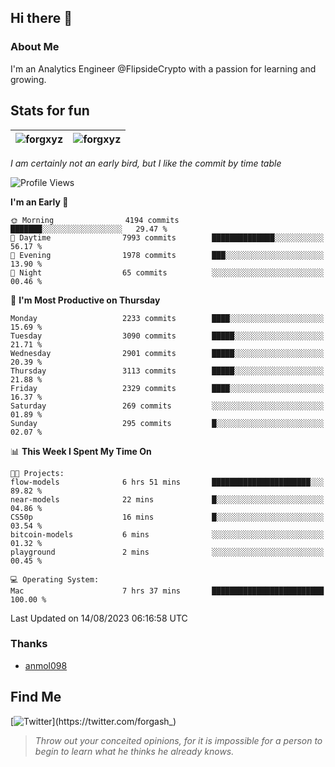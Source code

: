 ## Hi there 👋

### About Me

I'm an Analytics Engineer @FlipsideCrypto with a passion for learning and growing.
  
## Stats for fun

| <img align="center" src="https://github-readme-streak-stats.herokuapp.com/?user=forgxyz&theme=tokyonight" alt="forgxyz" /> | <img align="center" src="https://github-readme-stats.vercel.app/api?username=forgxyz&theme=tokyonight&show_icons=true" alt="forgxyz" /> |
| ------------- |------------- |

*I am certainly not an early bird, but I like the commit by time table*  

<!--START_SECTION:waka-->
![Profile Views](http://img.shields.io/badge/Profile%20Views-0-blue)

**I'm an Early 🐤** 

```text
🌞 Morning                4194 commits        ███████░░░░░░░░░░░░░░░░░░   29.47 % 
🌆 Daytime                7993 commits        ██████████████░░░░░░░░░░░   56.17 % 
🌃 Evening                1978 commits        ███░░░░░░░░░░░░░░░░░░░░░░   13.90 % 
🌙 Night                  65 commits          ░░░░░░░░░░░░░░░░░░░░░░░░░   00.46 % 
```
📅 **I'm Most Productive on Thursday** 

```text
Monday                   2233 commits        ████░░░░░░░░░░░░░░░░░░░░░   15.69 % 
Tuesday                  3090 commits        █████░░░░░░░░░░░░░░░░░░░░   21.71 % 
Wednesday                2901 commits        █████░░░░░░░░░░░░░░░░░░░░   20.39 % 
Thursday                 3113 commits        █████░░░░░░░░░░░░░░░░░░░░   21.88 % 
Friday                   2329 commits        ████░░░░░░░░░░░░░░░░░░░░░   16.37 % 
Saturday                 269 commits         ░░░░░░░░░░░░░░░░░░░░░░░░░   01.89 % 
Sunday                   295 commits         █░░░░░░░░░░░░░░░░░░░░░░░░   02.07 % 
```


📊 **This Week I Spent My Time On** 

```text
🐱‍💻 Projects: 
flow-models              6 hrs 51 mins       ██████████████████████░░░   89.82 % 
near-models              22 mins             █░░░░░░░░░░░░░░░░░░░░░░░░   04.86 % 
CS50p                    16 mins             █░░░░░░░░░░░░░░░░░░░░░░░░   03.54 % 
bitcoin-models           6 mins              ░░░░░░░░░░░░░░░░░░░░░░░░░   01.32 % 
playground               2 mins              ░░░░░░░░░░░░░░░░░░░░░░░░░   00.45 % 

💻 Operating System: 
Mac                      7 hrs 37 mins       █████████████████████████   100.00 % 
```


 Last Updated on 14/08/2023 06:16:58 UTC
<!--END_SECTION:waka-->

### Thanks
 - [anmol098](https://github.com/anmol098/waka-readme-stats/)
  
## Find Me
[![Twitter](https://img.shields.io/twitter/url/https/twitter.com/forgash_.svg?style=social&label=Follow%20%40forgash_)](https://twitter.com/forgash_)


> *Throw out your conceited opinions, for it is impossible for a person to begin to learn what he thinks he already knows.* 
